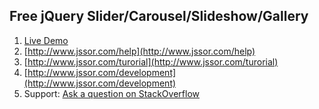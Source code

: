 
Free jQuery Slider/Carousel/Slideshow/Gallery
--------------------------------------

1. [Live Demo](http://www.jssor.com)
2. [http://www.jssor.com/help](http://www.jssor.com/help)
2. [http://www.jssor.com/turorial](http://www.jssor.com/turorial)
2. [http://www.jssor.com/development](http://www.jssor.com/development)
3. Support: [Ask a question on StackOverflow](http://stackoverflow.com/search?tab=relevance&q=jssor)
